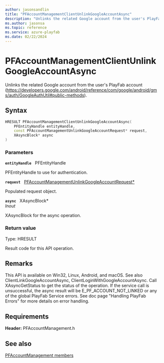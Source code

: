 ```yaml
---
author: jasonsandlin
title: "PFAccountManagementClientUnlinkGoogleAccountAsync"
description: "Unlinks the related Google account from the user's PlayFab account (https://developers.google.com/android/reference/com/google/android/gms/auth/GoogleAuthUtil#public-methods)."
ms.author: jasonsa
ms.topic: reference
ms.service: azure-playfab
ms.date: 02/22/2024
---
```


# PFAccountManagementClientUnlinkGoogleAccountAsync  

Unlinks the related Google account from the user's PlayFab account (https://developers.google.com/android/reference/com/google/android/gms/auth/GoogleAuthUtil#public-methods).  

## Syntax  
  
```cpp
HRESULT PFAccountManagementClientUnlinkGoogleAccountAsync(  
    PFEntityHandle entityHandle,  
    const PFAccountManagementUnlinkGoogleAccountRequest* request,  
    XAsyncBlock* async  
)  
```  
  
### Parameters  
  
**`entityHandle`** &nbsp; PFEntityHandle  
  
PFEntityHandle to use for authentication.  
  
**`request`** &nbsp; [PFAccountManagementUnlinkGoogleAccountRequest*](../../pfaccountmanagementtypes/structs/pfaccountmanagementunlinkgoogleaccountrequest.md)  
  
Populated request object.  
  
**`async`** &nbsp; XAsyncBlock*  
*_Inout_*  
  
XAsyncBlock for the async operation.  
  
  
### Return value
Type: HRESULT
  
Result code for this API operation.
  
## Remarks  
  
This API is available on Win32, Linux, Android, and macOS. See also ClientLinkGoogleAccountAsync, ClientLoginWithGoogleAccountAsync. Call XAsyncGetStatus to get the status of the operation. If the service call is unsuccessful, the async result will be E_PF_ACCOUNT_NOT_LINKED or any of the global PlayFab Service errors. See doc page "Handling PlayFab Errors" for more details on error handling.
  
## Requirements  
  
**Header:** PFAccountManagement.h
  
## See also  
[PFAccountManagement members](../pfaccountmanagement_members.md)  

  
  
